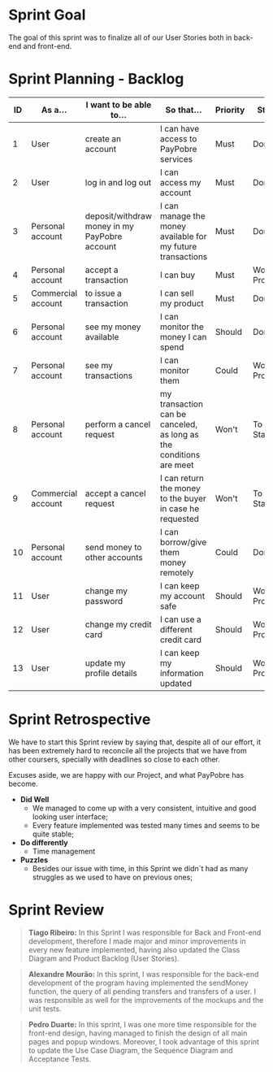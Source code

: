 # Sprint Goal

The goal of this sprint was to finalize all of our User Stories both in back-end and front-end.

# Sprint Planning - Backlog

| ID | As a… | I want to be able to… | So that… | Priority | Status |
|----|-------|-----------------------|----------|----------|--------|
| 1 | User | create an account | I can have access to PayPobre services | Must | Done |
| 2 | User | log in and log out | I can access my account | Must | Done |
| 3 | Personal account | deposit/withdraw money in my PayPobre account | I can manage the money available for my future transactions | Must | Done |
| 4 | Personal account | accept a transaction | I can buy | Must | Work in Progress |
| 5 | Commercial account | to issue a transaction | I can sell my product | Must | Done |
| 6 | Personal account | see my money available | I can monitor the money I can spend | Should | Done |
| 7 | Personal account | see my transactions | I can monitor them | Could | Work in Progress |
| 8 | Personal account | perform a cancel request | my transaction can be canceled, as long as the conditions are meet | Won't | To be Started |
| 9 | Commercial account | accept a cancel request | I can return the money to the buyer in case he requested | Won't | To be Started |
| 10 | Personal account | send money to other accounts | I can borrow/give them money remotely | Could | Done |
| 11 | User | change my password | I can keep my account safe | Should | Work in Progress |
| 12 | User | change my credit card | I can use a different credit card | Should | Work in Progress |
| 13 | User | update my profile details | I can keep my information updated | Should | Work in Progress |

# Sprint Retrospective

We have to start this Sprint review by saying that, despite all of our effort, it has been extremely hard to reconcile all the projects that we have from other coursers, specially with deadlines so close to each other.

Excuses aside, we are happy with our Project, and what PayPobre has become.

* **Did Well**
  * We managed to come up with a very consistent, intuitive and good looking user interface;
  * Every feature implemented was tested many times and seems to be quite stable;
* **Do differently**
  * Time management
* **Puzzles**
  * Besides our issue with time, in this Sprint we didn´t had as many struggles as we used to have on previous ones;

# Sprint Review

> **Tiago Ribeiro:** In this Sprint I was responsible for Back and Front-end development, therefore I made major and minor improvements in every new feature implemented, having also updated the Class Diagram and Product Backlog (User Stories).

> **Alexandre Mourão:** <span dir="">In this sprint, I was responsible for the back-end development of the program having implemented the sendMoney function, the query of all pending transfers and transfers of a user. I was responsible as well for the improvements of the mockups and the unit tests.</span>

> **Pedro Duarte:** In this sprint, I was one more time responsible for the front-end design, having managed to finish the design of all main pages and popup windows. Moreover, I took advantage of this sprint to update the Use Case Diagram, the Sequence Diagram and  Acceptance Tests.
